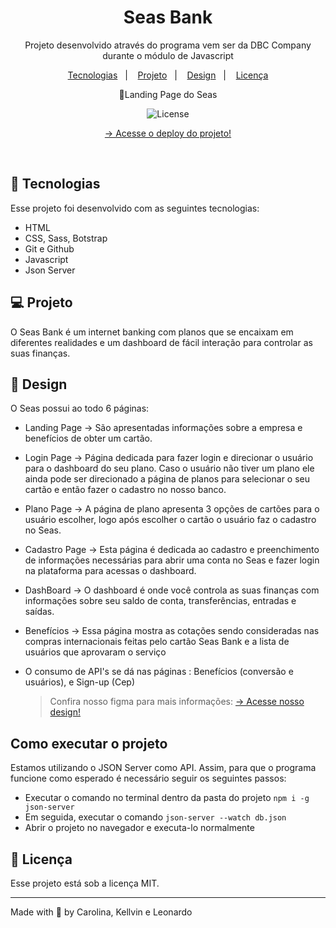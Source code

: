 <h1 align="center"> Seas Bank </h1>

<p align="center">
Projeto desenvolvido através do programa vem ser da DBC Company durante o módulo de Javascript<br/>
</p>

<p align="center">
  <a href="#-tecnologias">Tecnologias</a>&nbsp;&nbsp;&nbsp;|&nbsp;&nbsp;&nbsp;
  <a href="#-projeto">Projeto</a>&nbsp;&nbsp;&nbsp;|&nbsp;&nbsp;&nbsp;
  <a href="#-design">Design</a>&nbsp;&nbsp;&nbsp;|&nbsp;&nbsp;&nbsp;
  <a href="#-licença">Licença</a>
</p>

<p align="center">
    <span>🔵Landing Page do Seas</span>
</p>
<p align="center">
  <img alt="License" src="./assets/seas-bank-landing-page.png">
</p>

<p align="center">
  <a href="https://seas-bank-task-js.vercel.app/" target="_blank"> -> Acesse o deploy do projeto!</a>
</p>

<br>

## 🚀 Tecnologias

Esse projeto foi desenvolvido com as seguintes tecnologias:

- HTML
- CSS, Sass, Botstrap
- Git e Github
- Javascript
- Json Server

## 💻 Projeto

O Seas Bank é um internet banking com planos que se encaixam em diferentes realidades e um dashboard de fácil interação para controlar as suas finanças.

## 🎨 Design

O Seas possui ao todo 6 páginas:

- Landing Page -> São apresentadas informações sobre a empresa e benefícios de obter um cartão.
- Login Page -> Página dedicada para fazer login e direcionar o usuário para o dashboard do seu plano. Caso o usuário não tiver um plano ele ainda pode ser direcionado a página de planos para selecionar o seu cartão e então fazer o cadastro no nosso banco.
- Plano Page -> A página de plano apresenta 3 opções de cartões para o usuário escolher, logo após escolher o cartão o usuário faz o cadastro no Seas.
- Cadastro Page -> Esta página é dedicada ao cadastro e preenchimento de informações necessárias para abrir uma conta no Seas e fazer login na plataforma para acessas o dashboard.
- DashBoard -> O dashboard é onde você controla as suas finanças com informações sobre seu saldo de conta, transferências, entradas e saídas.
- Benefícios -> Essa página mostra as cotações sendo consideradas nas compras internacionais feitas pelo cartão Seas Bank e a lista de usuários que aprovaram o serviço
- O consumo de API's se dá nas páginas : Benefícios (conversão e usuários), e Sign-up (Cep)

  > Confira nosso figma para mais informações: <a href="https://www.figma.com/file/TeE3EuxF2qeCYmfIl4IU5I/SeasBank?node-id=0%3A1&t=ixenGRYFPNTQMBFp-1" target="_blank"> -> Acesse nosso design!</a>

## Como executar o projeto

Estamos utilizando o JSON Server como API. Assim, para que o programa funcione como esperado é necessário seguir os seguintes passos:

- Executar o comando no terminal dentro da pasta do projeto ```npm i -g json-server```
- Em seguida, executar o comando ```json-server --watch db.json```
- Abrir o projeto no navegador e executa-lo normalmente

## 🔘 Licença

Esse projeto está sob a licença MIT.

---

Made with 💙 by Carolina, Kellvin e Leonardo
